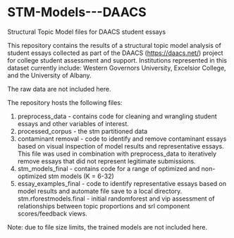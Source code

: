 # STM-Models---DAACS
Structural Topic Model files for DAACS student essays

This repository contains the results of a structural topic model analysis of student essays collected as part of the DAACS (https://daacs.net/) project for college student assessment and support. Institutions represented in this dataset currently include: Western Governors University, Excelsior College, and the University of Albany. 

The raw data are not included here. 

The repository hosts the following files:

1. preprocess_data - contains code for cleaning and wrangling student essays and other variables of interest.
2. processed_corpus - the stm partitioned data 
3. contaminant removal - code to identify and remove contaminant essays based on visual inspection of model results and representative essays. This file was used in combination with preprocess_data to iteratively remove essays that did not represent legitimate submissions. 
4. stm_models_final - contains code for a range of optimized and non-optimized stm models (K = 6-32)
5. essay_examples_final - code to identify representative essays based on model results and automate file save to a local directory. 
stm.rforestmodels.final - initial randomforest and vip assessment of relationships between topic proportions and srl component scores/feedback views. 

Note: due to file size limits, the trained models are not included here. 

